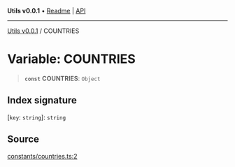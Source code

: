**Utils v0.0.1** • [Readme](../README.md) \| [API](../globals.md)

***

[Utils v0.0.1](../README.md) / COUNTRIES

# Variable: COUNTRIES

> **`const`** **COUNTRIES**: `Object`

## Index signature

 \[`key`: `string`\]: `string`

## Source

[constants/countries.ts:2](https://github.com/bucharitesh/octopop/blob/2bf71a1/packages/utils/src/constants/countries.ts#L2)
